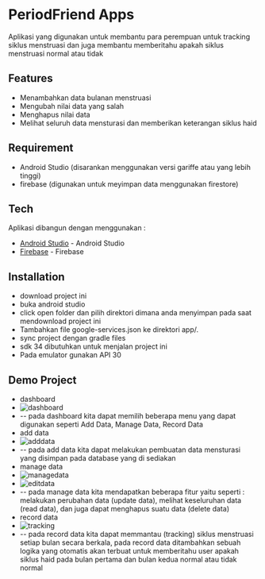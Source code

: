 # PeriodFriend Apps
Aplikasi yang digunakan untuk membantu para perempuan untuk tracking siklus menstruasi dan juga membantu memberitahu apakah siklus menstruasi normal atau tidak

## Features

- Menambahkan data bulanan menstruasi
- Mengubah nilai data yang salah
- Menghapus nilai data
- Melihat seluruh data mensturasi dan memberikan keterangan siklus haid

## Requirement
- Android Studio (disarankan menggunakan versi gariffe atau yang lebih tinggi)
- firebase (digunakan untuk meyimpan data menggunakan firestore)


## Tech
Aplikasi dibangun dengan menggunakan :
- [Android Studio](https://developer.android.com/) - Android Studio
- [Firebase](https://firebase.google.com/) - Firebase

## Installation
- download project ini
- buka android studio
- click open folder dan pilih direktori dimana anda menyimpan pada saat mendownload project ini
- Tambahkan file google-services.json ke direktori app/.
- sync project dengan gradle files
- sdk 34 dibutuhkan untuk menjalan project ini
- Pada emulator gunakan API 30 

## Demo Project 
- dashboard
- ![dashboard](https://github.com/user-attachments/assets/0dae8d05-8e49-494f-8191-6a1e9088b93a)
- 
  -- pada dashboard kita dapat memilih beberapa menu yang dapat digunakan seperti Add Data, Manage Data, Record Data
- add data
- ![adddata](https://github.com/user-attachments/assets/0be74fa7-0470-4ffc-9f02-757bab6ca189)
- 
  -- pada add data kita dapat melakukan pembuatan data mensturasi yang disimpan pada database yang di sediakan
- manage data
- ![managedata](https://github.com/user-attachments/assets/7d8d8668-3664-42a1-93fe-a2921bcee058)
- ![editdata](https://github.com/user-attachments/assets/b6df702a-ccda-43ac-8f1f-1994eeefcb90)
- 
  -- pada manage data kita mendapatkan beberapa fitur yaitu seperti : melakukan perubahan data (update data), melihat keseluruhan data (read data), dan juga dapat menghapus suatu data (delete data)
- record data
- ![tracking](https://github.com/user-attachments/assets/63e52aee-1be8-4674-af18-d40bd520895c)
- 
  -- pada record data kita dapat memmantau (tracking) siklus menstruasi setiap bulan secara berkala, pada record data ditambahkan sebuah logika yang otomatis akan terbuat untuk memberitahu user apakah siklus haid pada bulan pertama dan bulan kedua normal atau      tidak normal



